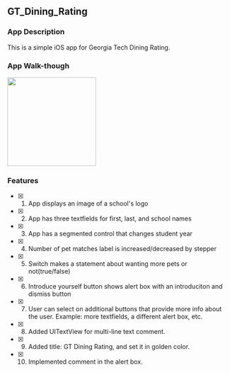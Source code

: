 ## GT_Dining_Rating

### App Description

This is a simple iOS app for Georgia Tech Dining Rating.

### App Walk-though

<img src="https://github.com/markov42/GT-Dining-Rating/blob/main/App-Walk-though.gif" width=200><br>

### Features

- [x] 1. App displays an image of a school's logo
- [x] 2. App has three textfields for first, last, and school names
- [x] 3. App has a segmented control that changes student year
- [x] 4. Number of pet matches label is increased/decreased by stepper
- [x] 5. Switch makes a statement about wanting more pets or not(true/false)
- [x] 6. Introduce yourself button shows alert box with an introduciton and dismiss button
- [x] 7. User can select on additional buttons that provide more info about the user. Example: more textfields, a different alert box, etc.
- [x] 8. Added UITextView for multi-line text comment.
- [x] 9. Added title: GT Dining Rating, and set it in golden color.
- [x] 10. Implemented comment in the alert box.
